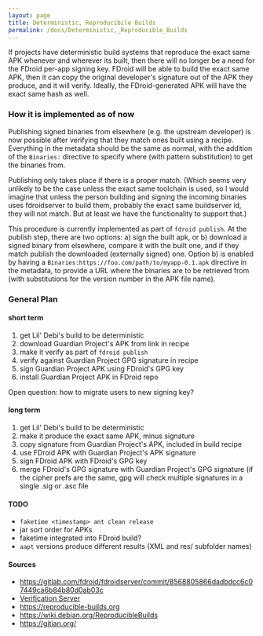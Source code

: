 ```yaml
---
layout: page
title: Deterministic, Reproducibile Builds
permalink: /docs/Deterministic,_Reproducible_Builds
---
```


If projects have deterministic build systems that reproduce the exact
same APK whenever and wherever its built, then there will no longer be a
need for the FDroid per-app signing key. FDroid will be able to build
the exact same APK, then it can copy the original developer's signature
out of the APK they produce, and it will verify. Ideally, the
FDroid-generated APK will have the exact same hash as well.


### How it is implemented as of now

Publishing signed binaries from elsewhere (e.g. the upstream developer)
is now possible after verifying that they match ones built using a
recipe. Everything in the metadata should be the same as normal, with
the addition of the `Binaries:` directive to specify
where (with pattern substitution) to get the binaries from.

Publishing only takes place if there is a proper match. (Which seems
very unlikely to be the case unless the exact same toolchain is used, so
I would imagine that unless the person building and signing the incoming
binaries uses fdroidserver to build them, probably the exact same
buildserver id, they will not match. But at least we have the
functionality to support that.)

This procedure is currently implemented as part of `fdroid
publish`. At the publish step, there are two options: a) sign
the built apk, or b) download a signed binary from elsewhere, compare it
with the built one, and if they match publish the downloaded (externally
signed) one. Option b) is enabled by having a
`Binaries:https://foo.com/path/to/myapp-0.1.apk`
directive in the metadata, to provide a URL where the binaries are to be
retrieved from (with substitutions for the version number in the APK
file name).


### General Plan

#### short term

1.  get Lil' Debi's build to be deterministic
2.  download Guardian Project's APK from link in recipe
3.  make it verify as part of `fdroid publish`
4.  verify against Guardian Project GPG signature in recipe
5.  sign Guardian Project APK using FDroid's GPG key
6.  install Guardian Project APK in FDroid repo

Open question: how to migrate users to new signing key?

#### long term

1.  get Lil' Debi's build to be deterministic
2.  make it produce the exact same APK, minus signature
3.  copy signature from Guardian Project's APK, included in build recipe
4.  use FDroid APK with Guardian Project's APK signature
5.  sign FDroid APK with FDroid's GPG key
6.  merge FDroid's GPG signature with Guardian Project's GPG signature
    (if the cipher prefs are the same, gpg will check multiple
    signatures in a single .sig or .asc file


#### TODO

-   `faketime <timestamp> ant clean release`
-   jar sort order for APKs
-   faketime integrated into FDroid build?
-   `aapt` versions produce different results (XML and res/ subfolder names)


#### Sources

- <https://gitlab.com/fdroid/fdroidserver/commit/8568805866dadbdcc6c07449ca6b84b80d0ab03c>
- [Verification Server](Verification_Server)
- <https://reproducible-builds.org>
- <https://wiki.debian.org/ReproducibleBuilds>
- <https://gitian.org/>

